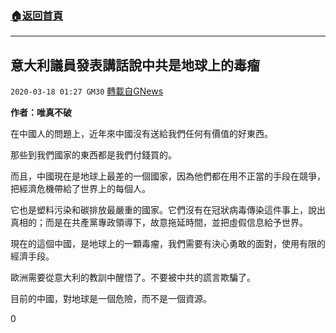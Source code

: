 ###  [:house:返回首頁](https://github.com/ourhimalayas/txt)
---

## 意大利議員發表講話說中共是地球上的毒瘤
`2020-03-18 01:27 GM30` [轉載自GNews](https://gnews.org/zh-hant/144017/)

**作者：唯真不破**

在中國人的問題上，近年來中國沒有送給我們任何有價值的好東西。

那些到我們國家的東西都是我們付錢買的。

而且，中國現在是地球上最差的一個國家，因為他們都在用不正當的手段在競爭，把經濟危機帶給了世界上的每個人。

它也是塑料污染和碳排放最嚴重的國家。它們沒有在冠狀病毒傳染這件事上，說出真相的；而是在共產黨專政領導下，故意拖延時間，並把虛假信息給予世界。

現在的這個中國，是地球上的一顆毒瘤，我們需要有決心勇敢的面對，使用有限的經濟手段。

歐洲需要從意大利的教訓中醒悟了。不要被中共的謊言欺騙了。

目前的中國，對地球是一個危險，而不是一個資源。



0

